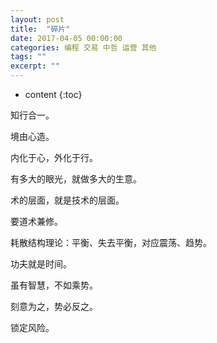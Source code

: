 ```yaml
---
layout: post
title:  "碎片"
date: 2017-04-05 00:00:00
categories: 编程 交易 中哲 运营 其他
tags: ""
excerpt: ""
---
```


* content
{:toc}


知行合一。

境由心造。

内化于心，外化于行。

有多大的眼光，就做多大的生意。

术的层面，就是技术的层面。

要道术兼修。

耗散结构理论：平衡、失去平衡，对应震荡、趋势。

功夫就是时间。

虽有智慧，不如乘势。

刻意为之，势必反之。

锁定风险。






























































